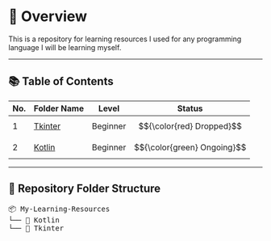 # 🧭 Overview

This is a repository for learning resources I used for any programming language I will be learning myself.

---

## 📚 Table of Contents
| No. | Folder Name | Level | Status |
|-----|--------------|------|--------|
| 1 | [Tkinter](Tkinter/) | Beginner | $${\color{red} Dropped}$$ |
| 2 | [Kotlin](Kotlin/) | Beginner | $${\color{green} Ongoing}$$ |

---

## 📁 Repository Folder Structure
<pre>
📦 My-Learning-Resources
└── 📂 Kotlin
└── 📂 Tkinter
</pre>
